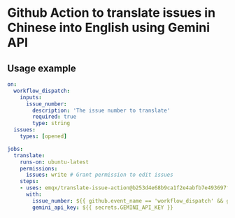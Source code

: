 # Github Action to translate issues in Chinese into English using Gemini API

## Usage example

```yaml
on:
  workflow_dispatch:
    inputs:
      issue_number:
        description: 'The issue number to translate'
        required: true
        type: string
  issues:
    types: [opened]

jobs:
  translate:
    runs-on: ubuntu-latest
    permissions:
      issues: write # Grant permission to edit issues
    steps:
    - uses: emqx/translate-issue-action@b253d4e68b9ca1f2e4abfb7e493697f3140ad89c # v1.0.1
      with:
        issue_number: ${{ github.event_name == 'workflow_dispatch' && github.event.inputs.issue_number || github.event.issue.number }}
        gemini_api_key: ${{ secrets.GEMINI_API_KEY }}
```
